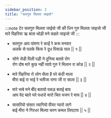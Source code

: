 ```yaml
---
sidebar_position: 3
title: "सतगुरु मिलता जाइयो"
---
```


:::note टेर
सतगुरु मिलता जाईयो जी की धिन गुरु मिलता जाइजो जी <br/>
मारे पिहरिया ऋ बाता थोड़ी मने कहते जाइजो जी
:::

- सतगुरु आप पांवणा रे काईं रे करू मनवार <br/>
  अलके से पलके फिरू रे दूध पियाऊं पाल || १ ||

- सोने जेडी पिली पड़ी ने दुनिया बतावे रोग <br/>
  रोग दोष मारे कुछ नहीं व्यापे गुरु रे मिलान रा कोड || २ ||

- मारे पिहरिया रो लोग थैला है परे कंठी माला <br/>
  मीरा बाई रा भाई रे भतीजा राणा जी रा साला || ३ ||

- मारे भाबे मने बींद बतायो पकड़ बताई बाय <br/>
  आप वेद म्हारे घरे पधारो मारो चित भजन रे माय || ४ ||

- सासरियो संसार त्यागियो पीयर प्यारो लागे <br/>
  बाई मीरा ने गिरधर मिल्या चरण कमल लिपटाय || ५ ||
